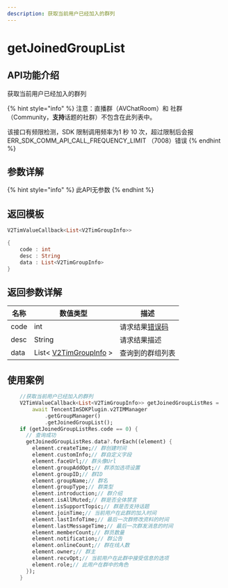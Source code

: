 ```yaml
---
description: 获取当前用户已经加入的群列
---
```


# getJoinedGroupList

## API功能介绍

获取当前用户已经加入的群列

{% hint style="info" %}
注意：直播群（AVChatRoom）和 社群（Community，**支持**话题的社群）不包含在此列表中。

该接口有频限检测，SDK 限制调用频率为1 秒 10 次，超过限制后会报 ERR\_SDK\_COMM\_API\_CALL\_FREQUENCY\_LIMIT （7008）错误
{% endhint %}

## 参数详解

{% hint style="info" %}
此API无参数
{% endhint %}

## 返回模板

```dart
V2TimValueCallback<List<V2TimGroupInfo>>

{
    code : int
    desc : String
    data : List<V2TimGroupInfo>
}
```

## 返回参数详解

| 名称   | 数值类型                                       | 描述                                                             |
| ---- | ------------------------------------------ | -------------------------------------------------------------- |
| code | int                                        | 请求结果[错误码](https://cloud.tencent.com/document/product/269/1671) |
| desc | String                                     | 请求结果描述                                                         |
| data | List< [V2TimGroupInfo](broken-reference) > | 查询到的群组列表                                                       |

## 使用案例  &#x20;

```dart
    //获取当前用户已经加入的群列
    V2TimValueCallback<List<V2TimGroupInfo>> getJoinedGroupListRes =
        await TencentImSDKPlugin.v2TIMManager
            .getGroupManager()
            .getJoinedGroupList();
    if (getJoinedGroupListRes.code == 0) {
      // 查询成功
      getJoinedGroupListRes.data?.forEach((element) {
        element.createTime;// 群创建时间
        element.customInfo;// 群自定义字段
        element.faceUrl;// 群头像Url
        element.groupAddOpt;// 群添加选项设置
        element.groupID;// 群ID
        element.groupName;// 群名
        element.groupType;// 群类型
        element.introduction;// 群介绍
        element.isAllMuted;// 群是否全体禁言
        element.isSupportTopic;// 群是否支持话题
        element.joinTime;// 当前用户在此群的加入时间
        element.lastInfoTime;// 最后一次群修改资料的时间
        element.lastMessageTime;// 最后一次群发消息的时间
        element.memberCount;// 群员数量
        element.notification;// 群公告
        element.onlineCount;// 群在线人数
        element.owner;// 群主
        element.recvOpt;// 当前用户在此群中接受信息的选项
        element.role;// 此用户在群中的角色
      });
    }

```
